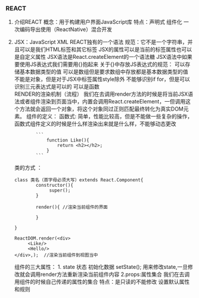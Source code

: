 ### REACT
 1. 介绍REACT
        概念：用于构建用户界面JavaScript库
        特点：声明式   组件化   一次编码导出使用（ReactNative）混合开发
        
 2. JSX：JavaScript XML   REACT独有的一个语法
           规范：它不是一个字符串，并且可以是我们HTML标签和其它标签
                JSX的属性可以是当前的标签属性也可以是自定义属性
                JSX语法是React.createElement的一个语法糖
                JSX语法中如果要使用JS表达式我们需要用{}抱起来
           关于{}中存放JS表达式的规范：
                可以存储基本数据类型的值
                可以是数组但是要求数组中存放都是基本数据类型的值
                不能是对象，但是对于JSX中标签属性style除外
                不能够识别if for，但是可以识别三元表达式是可以的
                可以是函数                
           RENDER的渲染机制（流程）
                我们在去调用render方法的时候是将当前JSX语法或者组件渲染到页面当中，内置会调用React.createElement，一但调用这个方法就会返回一个对象，将这个对象同过正则匹配最终转化为真实DOM元素。
           组件的定义：
                函数式: 简单，性能比较高，但是不能做一些复杂的操作，函数式组件定义的时候是什么样渲染出来就是什么样，不能够动态更改
             
                ```
                    function Like(){
                        return <h2></h2>;
                    }
                ```
       类的方式 ：
       ```
       class 类名（首字母必须大写）extends React.Component{
               constructor(){
                    super();   
               } 
               
               render(){ //渲染当前组件的界面
                    
               }
                
       }
       
       ReactDOM.render(<div>
            <Like/>
            <Hello/>
       </div>,);  //渲染当前组件到视图当中

       ```   
    组件的三大属性：
        1. state 状态  初始化数据  setState();  用来修改state,一旦修改就会调用render方法重新渲染当前组件内容
        2.props:属性集合   我们在去调用组件的时候自己传递的属性的集合
              特点：是只读的不能修改
                    设置默认属性和规则
             
                      
                
                   
                       
        